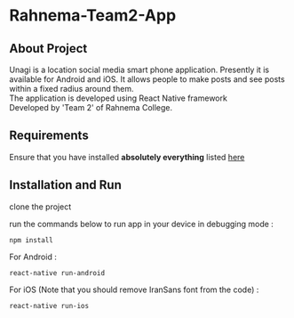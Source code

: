 # Rahnema-Team2-App

## About Project
Unagi is a location social media smart phone application.
Presently it is available for Android and iOS.
It allows people to make posts and see posts within a fixed radius around them.<br>
The application is developed using React Native framework <br>
Developed by 'Team 2' of Rahnema College. 

## Requirements
Ensure that you have installed **absolutely everything** listed [here](https://facebook.github.io/react-native/docs/getting-started.html#content)

## Installation and Run
clone the project<br>

run the commands below to run app in your device in debugging mode :<br> 
```
npm install
```
For Android : 
```
react-native run-android
```
For iOS (Note that you should remove IranSans font from the code) : 
```
react-native run-ios
``` 